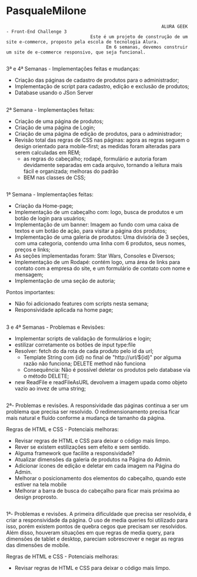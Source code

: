 # PasqualeMilone
                                                               ALURA GEEK - Front-End Challenge 3
                                    Este é um projeto de construção de um site e-commerce, proposto pela escola de tecnologia Alura.
                                          Em 6 semanas, devemos construir um site de e-commerce responsivo, que seja funcional.

##
3ª e 4ª Semanas - Implementações feitas e mudanças:

- Criação das páginas de cadastro de produtos para o administrador;
- Implementação de script para cadastro, edição e exclusão de produtos;
- Database usando o JSon Server

##
2ª Semana - Implementações feitas:

- Criação de uma página de produtos;
- Criação de uma página de Login;
- Criação de uma página de edição de produtos, para o administrador;
- Revisão total das regras de CSS nas páginas: agora as regras seguem o design orientado para mobile-first; as medidas foram alteradas para serem calculadas em REM;
    - as regras do cabeçalho; rodapé, formulário e autoria foram devidamente separadas em cada arquivo, tornando a leitura mais fácil e organizada; melhoras do padrão
    - BEM nas classes de CSS;
    
##

1ª Semana - Implementações feitas:

- Criação da Home-page;
- Implementação de um cabeçalho com: logo, busca de produtos e um botão de login para usuários;
- Implementação de um banner: Imagem ao fundo com uma caixa de textos e um botão de ação, para visitar a página dos produtos;
- Implementação de uma galeria de produtos: Uma divisória de 3 seções, com uma categoria, contendo uma linha com 6 produtos, seus nomes, preços e links;
-   As seções implementadas foram: Star Wars, Consoles e Diversos;
- Implementação de um Rodapé: contém logo, uma área de links para contato com a empresa do site, e um formulário de contato com nome e mensagem;
- Implementação de uma seção de autoria;

Pontos importantes:
- Não foi adicionado features com scripts nesta semana;
- Responsividade aplicada na home page;

##
3 e 4ª Semanas - Problemas e Revisões:

- Implementar scripts de validação de formulários e login;
- estilizar corretamente os botões de input type:file
- Resolver: fetch do da rota de cada produto pelo id da url;
    - Template String com {id} no final de "http://url/${id}" por alguma razão não funciona; DELETE method não funciona
    - Consequência: Não é possível deletar os produtos pelo database via o método DELETE;
- new ReadFile e readFileAsURL devolvem a imagem upada como objeto vazio ao invez de uma string;

##
2ª- Problemas e revisões.
A responsividade das páginas continua a ser um problema que precisa ser resolvido. O redimensionamento precisa ficar mais natural e fluído conforme a mudança de tamanho da página.

Regras de HTML e CSS - Potenciais melhoras:
- Revisar regras de HTML e CSS para deixar o código mais limpo.
- Rever se existem estilizações sem efeito e sem sentido.
- Alguma framework que facilite a responsividade?
- Atualizar dimensões da galeria de produtos na Página do Admin.
- Adicionar icones de edição e deletar em cada imagem na Página do Admin.
- Melhorar o posicionamento dos elementos do cabeçalho, quando este estiver na tela mobile
- Melhorar a barra de busca do cabeçalho para ficar mais próxima ao design proprosto.

##
1ª- Problemas e revisões.
A primeira dificuldade que precisa ser resolvida, é criar a responsividade da página. O uso de media queries foi utilizado para isso, porém existem pontos de 
quebra cegos que precisam ser resolvidos. Além disso, houveram situações em que regras de media query, para dimensões de tablet e desktop, pareciam sobrescrever e negar as regras das dimensões de mobile.

Regras de HTML e CSS - Potenciais melhoras:
- Revisar regras de HTML e CSS para deixar o código mais limpo.
